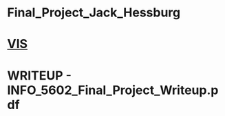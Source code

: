 # Final_Project_Jack_Hessburg

# [VIS](https://info-4602-5602.github.io/Final_Project_Jack_Hessburg/Pai-Sho.html)

# WRITEUP - INFO_5602_Final_Project_Writeup.pdf
